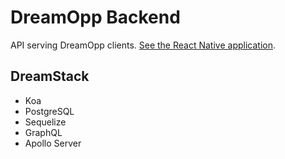 # DreamOpp Backend
API serving DreamOpp clients. [See the React Native application](https://github.com/manuscriptmastr/dream-opp).

## DreamStack
- Koa
- PostgreSQL
- Sequelize
- GraphQL
- Apollo Server
